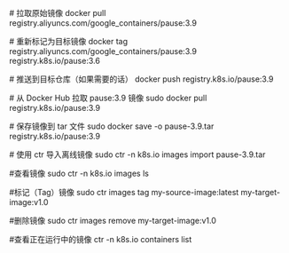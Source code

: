 \# 拉取原始镜像
docker pull registry.aliyuncs.com/google_containers/pause:3.9

\# 重新标记为目标镜像
docker tag registry.aliyuncs.com/google_containers/pause:3.9 registry.k8s.io/pause:3.6

\# 推送到目标仓库（如果需要的话）
docker push registry.k8s.io/pause:3.9

\# 从 Docker Hub 拉取 pause:3.9 镜像
sudo docker pull registry.k8s.io/pause:3.9

\# 保存镜像到 tar 文件
sudo docker save -o pause-3.9.tar registry.k8s.io/pause:3.9

\# 使用 ctr 导入离线镜像
sudo ctr -n k8s.io images import pause-3.9.tar

\#查看镜像
sudo ctr -n k8s.io images ls

\#标记（Tag）镜像
sudo ctr images tag my-source-image:latest my-target-image:v1.0

\#删除镜像
sudo ctr images remove my-target-image:v1.0

\#查看正在运行中的镜像
ctr -n k8s.io containers list